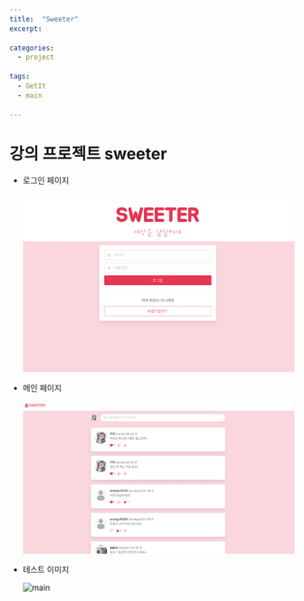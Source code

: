 ```yaml
---
title:  "Sweeter"
excerpt: 

categories:
  - project

tags:
  - GetIt
  - main

---
```


# 강의 프로젝트 sweeter



- 로그인 페이지

  ![sweeter-login](../assets/images/sweeter-login.png)

- 메인 페이지

  ![sweeter-main](../assets/images/sweeter-main.png)
  
  
- 테스트 이미지

  <img src="https://github.com/ssunghyeon/ssunghyeon.github.io/assets/images/sweeter-login.png" width="300px" alt="main">
